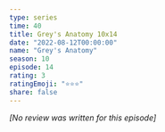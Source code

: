 ```yaml
---
type: series
time: 40
title: Grey's Anatomy 10x14
date: "2022-08-12T00:00:00"
name: "Grey's Anatomy"
season: 10
episode: 14
rating: 3
ratingEmoji: "⭐️⭐️⭐️"
share: false
---
```


_[No review was written for this episode]_
